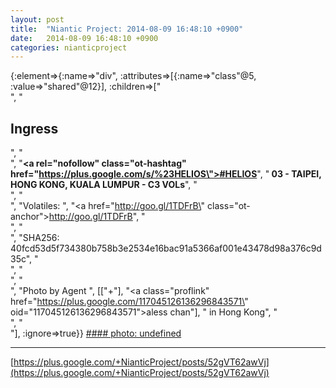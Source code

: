 ```yaml
---
layout: post
title:  "Niantic Project: 2014-08-09 16:48:10 +0900"
date:   2014-08-09 16:48:10 +0900
categories: nianticproject
---
```

{:element=>{:name=>"div", :attributes=>[{:name=>"class"@5, :value=>"shared"@12}], :children=>["<br />", "<h2>Ingress</h2>", "<br />", "<b><a rel=\"nofollow\" class=\"ot-hashtag\" href=\"https://plus.google.com/s/%23HELIOS\">#HELIOS</a></b>", "<b> 03 - TAIPEI, HONG KONG, KUALA LUMPUR - C3 VOLs</b>", "<br />", "<br />", "Volatiles: ", "<a href=\"http://goo.gl/1TDFrB\" class=\"ot-anchor\">http://goo.gl/1TDFrB</a>", "<br />", "<br />", "SHA256: 40fcd53d5f734380b758b3e2534e16bac91a5366af001e43478d98a376c9d35c", "<br />", "<br />", "<br />", "Photo by Agent ", [["+"], "<a class=\"proflink\" href=\"https://plus.google.com/117045126136296843571\" oid=\"117045126136296843571\">aless chan</a>"], " in Hong Kong", "<br />", "<br />"], :ignore=>true}}
[#### photo: undefined](https://lh6.googleusercontent.com/-x8zI8F110LU/U-XR2UQoSoI/AAAAAAAA-Uo/qPliy9wzfc4/HKdiagonal.jpg "")
- - -
[https://plus.google.com/+NianticProject/posts/52gVT62awVj](https://plus.google.com/+NianticProject/posts/52gVT62awVj)
